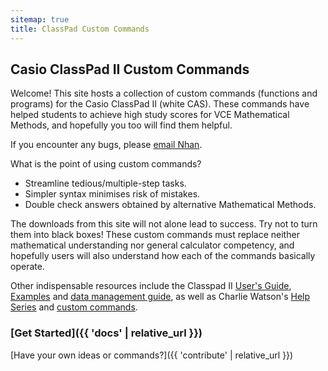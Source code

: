 ```yaml
---
sitemap: true
title: ClassPad Custom Commands
---
```


## Casio ClassPad II Custom Commands

Welcome! This site hosts a collection of custom commands (functions and programs) for the Casio ClassPad II (white CAS). These commands have helped students to achieve high study scores for VCE Mathematical Methods, and hopefully you too will find them helpful.

If you encounter any bugs, please [email Nhan](mailto:nhtnhanbn@gmail.com).

What is the point of using custom commands?
- Streamline tedious/multiple-step tasks.
- Simpler syntax minimises risk of mistakes.
- Double check answers obtained by alternative Mathematical Methods.

The downloads from this site will not alone lead to success. Try not to turn them into black boxes! These custom commands must replace neither mathematical understanding nor general calculator competency, and hopefully users will also understand how each of the commands basically operate.

Other indispensable resources include the Classpad II [User's Guide](https://support.casio.com/storage/en/manual/pdf/EN/004/ClassPadII_UG_EN.pdf), [Examples](https://support.casio.com/storage/en/manual/pdf/EN/004/ClassPadII_Ex_EN.pdf) and [data management guide](https://casioeducation.com.au/wp-content/uploads/guides/Data_Management_on_the_CASIO_Classpad_II.pdf), as well as Charlie Watson's [Help Series](http://www.classpad.com.au/cp2/index.php) and [custom commands](https://charliewatson.com/casio/cpintro.php).

### [Get Started]({{ 'docs' | relative_url }})

[Have your own ideas or commands?]({{ 'contribute' | relative_url }})